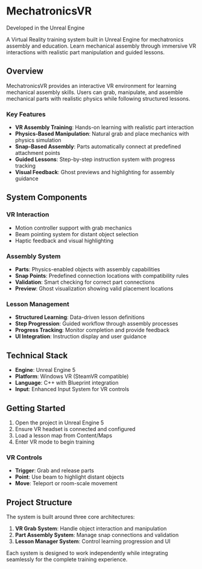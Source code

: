 # MechatronicsVR

Developed in the Unreal Engine

A Virtual Reality training system built in Unreal Engine for mechatronics assembly and education. Learn mechanical assembly through immersive VR interactions with realistic part manipulation and guided lessons.


## Overview

MechatronicsVR provides an interactive VR environment for learning mechanical assembly skills. Users can grab, manipulate, and assemble mechanical parts with realistic physics while following structured lessons.

### Key Features

- **VR Assembly Training**: Hands-on learning with realistic part interaction
- **Physics-Based Manipulation**: Natural grab and place mechanics with physics simulation
- **Snap-Based Assembly**: Parts automatically connect at predefined attachment points
- **Guided Lessons**: Step-by-step instruction system with progress tracking
- **Visual Feedback**: Ghost previews and highlighting for assembly guidance

## System Components

### VR Interaction
- Motion controller support with grab mechanics
- Beam pointing system for distant object selection
- Haptic feedback and visual highlighting

### Assembly System
- **Parts**: Physics-enabled objects with assembly capabilities
- **Snap Points**: Predefined connection locations with compatibility rules
- **Validation**: Smart checking for correct part connections
- **Preview**: Ghost visualization showing valid placement locations

### Lesson Management
- **Structured Learning**: Data-driven lesson definitions
- **Step Progression**: Guided workflow through assembly processes
- **Progress Tracking**: Monitor completion and provide feedback
- **UI Integration**: Instruction display and user guidance

## Technical Stack

- **Engine**: Unreal Engine 5
- **Platform**: Windows VR (SteamVR compatible)
- **Language**: C++ with Blueprint integration
- **Input**: Enhanced Input System for VR controls

## Getting Started

1. Open the project in Unreal Engine 5
2. Ensure VR headset is connected and configured
3. Load a lesson map from Content/Maps
4. Enter VR mode to begin training

### VR Controls
- **Trigger**: Grab and release parts
- **Point**: Use beam to highlight distant objects
- **Move**: Teleport or room-scale movement

## Project Structure

The system is built around three core architectures:

1. **VR Grab System**: Handle object interaction and manipulation
2. **Part Assembly System**: Manage snap connections and validation
3. **Lesson Manager System**: Control learning progression and UI

Each system is designed to work independently while integrating seamlessly for the complete training experience.